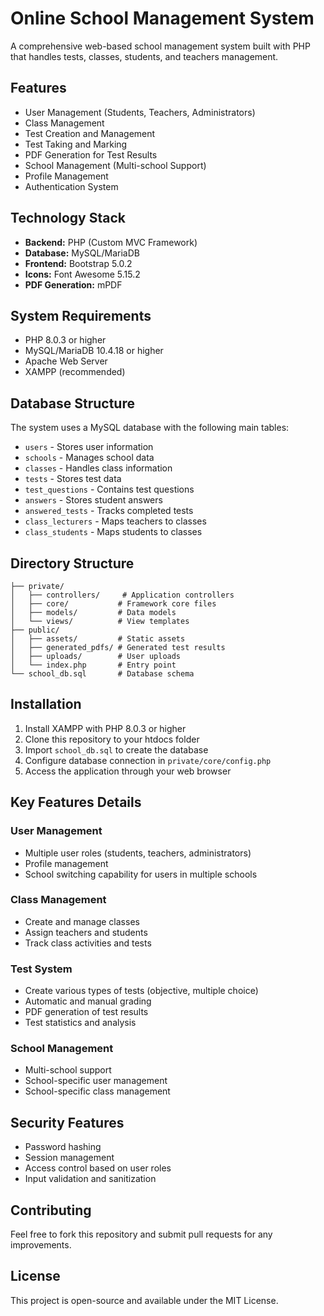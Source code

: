 # Online School Management System

A comprehensive web-based school management system built with PHP that handles tests, classes, students, and teachers management.

## Features

- User Management (Students, Teachers, Administrators)
- Class Management
- Test Creation and Management
- Test Taking and Marking
- PDF Generation for Test Results
- School Management (Multi-school Support)
- Profile Management
- Authentication System

## Technology Stack

- **Backend:** PHP (Custom MVC Framework)
- **Database:** MySQL/MariaDB
- **Frontend:** Bootstrap 5.0.2
- **Icons:** Font Awesome 5.15.2
- **PDF Generation:** mPDF

## System Requirements

- PHP 8.0.3 or higher
- MySQL/MariaDB 10.4.18 or higher
- Apache Web Server
- XAMPP (recommended)

## Database Structure

The system uses a MySQL database with the following main tables:

- `users` - Stores user information
- `schools` - Manages school data
- `classes` - Handles class information
- `tests` - Stores test data
- `test_questions` - Contains test questions
- `answers` - Stores student answers
- `answered_tests` - Tracks completed tests
- `class_lecturers` - Maps teachers to classes
- `class_students` - Maps students to classes

## Directory Structure

```
├── private/
│   ├── controllers/     # Application controllers
│   ├── core/           # Framework core files
│   ├── models/         # Data models
│   └── views/          # View templates
├── public/
│   ├── assets/         # Static assets
│   ├── generated_pdfs/ # Generated test results
│   ├── uploads/        # User uploads
│   └── index.php       # Entry point
└── school_db.sql       # Database schema
```

## Installation

1. Install XAMPP with PHP 8.0.3 or higher
2. Clone this repository to your htdocs folder
3. Import `school_db.sql` to create the database
4. Configure database connection in `private/core/config.php`
5. Access the application through your web browser

## Key Features Details

### User Management
- Multiple user roles (students, teachers, administrators)
- Profile management
- School switching capability for users in multiple schools

### Class Management
- Create and manage classes
- Assign teachers and students
- Track class activities and tests

### Test System
- Create various types of tests (objective, multiple choice)
- Automatic and manual grading
- PDF generation of test results
- Test statistics and analysis

### School Management
- Multi-school support
- School-specific user management
- School-specific class management

## Security Features

- Password hashing
- Session management
- Access control based on user roles
- Input validation and sanitization

## Contributing

Feel free to fork this repository and submit pull requests for any improvements.

## License

This project is open-source and available under the MIT License.


